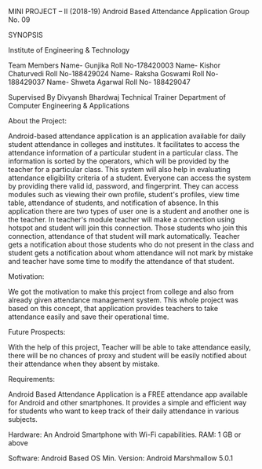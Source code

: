 MINI PROJECT – II
(2018-19)
Android Based Attendance Application
                                     Group No. 09

SYNOPSIS
 

Institute of Engineering & Technology







Team Members
Name- Gunjika
Roll No-178420003
Name- Kishor Chaturvedi
Roll No-188429024
Name- Raksha Goswami
Roll No- 188429037
Name- Shweta Agarwal
Roll No- 188429047





Supervised By
Divyansh Bhardwaj
Technical Trainer 
Department of Computer Engineering & Applications


About the Project: 

Android-based attendance application is an application available for daily student attendance in colleges and institutes. It facilitates to access the attendance information of a particular student in a particular class. The information is sorted by the operators, which will be provided by the teacher for a particular class. This system will also help in evaluating attendance eligibility criteria of a student. Everyone can access the system by providing there valid id, password, and fingerprint. They can access modules such as viewing their own profile, student's profiles, view time table, attendance of students, and notification of absence.
In this application there are two types of user one is a student and another one is the teacher. In teacher's module teacher will make a connection using hotspot and student will join this connection. Those students who join this connection, attendance of that student will mark automatically. Teacher gets a notification about those students who do not present in the class and student gets a notification about whom attendance will not mark by mistake and teacher have some time to modify the attendance of that student.

Motivation: 

We got the motivation to make this project from college and also from already given attendance management system. This whole project was based on this concept, that application provides teachers to take attendance easily and save their operational time. 

Future Prospects:

With the help of this project, Teacher will be able to take attendance easily, there will be no chances of proxy and student will be easily notified about their attendance when they absent by mistake.

Requirements:
                  
Android Based Attendance Application is a FREE attendance app available for Android and other smartphones.  It provides a simple and efficient way for students who want to keep track of their daily attendance in various subjects.

Hardware:
An Android Smartphone with Wi-Fi capabilities.
RAM: 1 GB or above
	
Software:
Android Based OS
Min. Version: Android Marshmallow 5.0.1
